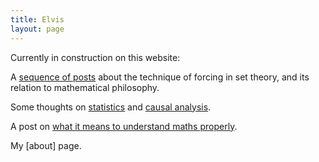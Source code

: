 ```yaml
---
title: Elvis
layout: page
---
```


Currently in construction on this website:

A [sequence of posts](https://hilbert-spaess.github.io/2020/05/16/Boolean-valued-semantics.html) about the technique of forcing in set theory, and its relation to mathematical philosophy.

Some thoughts on [statistics](https://hilbert-spaess.github.io/2020/03/19/STATS-survival-curves.html) and [causal analysis](https://hilbert-spaess.github.io/2020/03/23/stats-Causality-from-correlation-Pearl's-approach.html).

A post on [what it means to understand maths properly](https://hilbert-spaess.github.io/2020/03/20/understanding-maths.html).

My [about] page.
